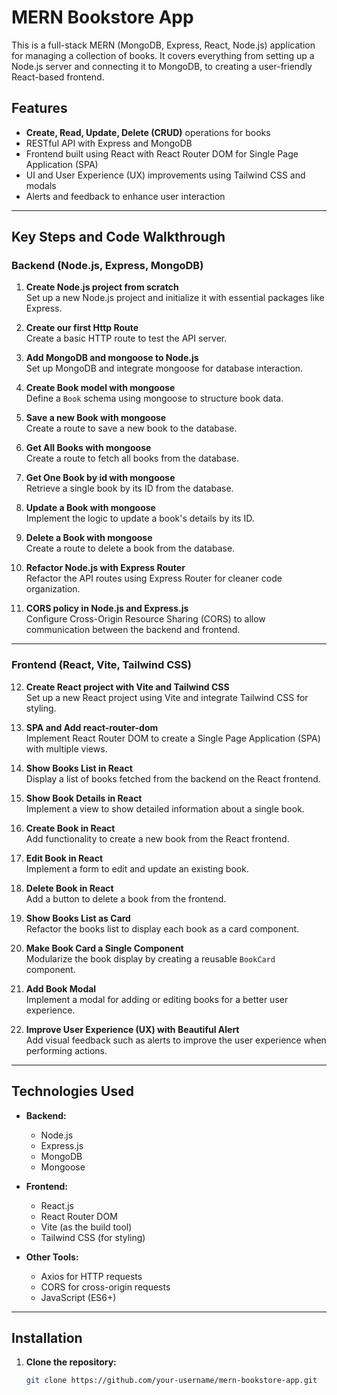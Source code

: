 # MERN Bookstore App

This is a full-stack MERN (MongoDB, Express, React, Node.js) application for managing a collection of books. It covers everything from setting up a Node.js server and connecting it to MongoDB, to creating a user-friendly React-based frontend.

## Features

- **Create, Read, Update, Delete (CRUD)** operations for books
- RESTful API with Express and MongoDB
- Frontend built using React with React Router DOM for Single Page Application (SPA)
- UI and User Experience (UX) improvements using Tailwind CSS and modals
- Alerts and feedback to enhance user interaction

---

## Key Steps and Code Walkthrough

### Backend (Node.js, Express, MongoDB)

1. **Create Node.js project from scratch**  
   Set up a new Node.js project and initialize it with essential packages like Express.

2. **Create our first Http Route**  
   Create a basic HTTP route to test the API server.

3. **Add MongoDB and mongoose to Node.js**  
   Set up MongoDB and integrate mongoose for database interaction.

4. **Create Book model with mongoose**  
   Define a `Book` schema using mongoose to structure book data.

5. **Save a new Book with mongoose**  
   Create a route to save a new book to the database.

6. **Get All Books with mongoose**  
   Create a route to fetch all books from the database.

7. **Get One Book by id with mongoose**  
   Retrieve a single book by its ID from the database.

8. **Update a Book with mongoose**  
   Implement the logic to update a book's details by its ID.

9. **Delete a Book with mongoose**  
   Create a route to delete a book from the database.

10. **Refactor Node.js with Express Router**  
    Refactor the API routes using Express Router for cleaner code organization.

11. **CORS policy in Node.js and Express.js**  
    Configure Cross-Origin Resource Sharing (CORS) to allow communication between the backend and frontend.

---

### Frontend (React, Vite, Tailwind CSS)

12. **Create React project with Vite and Tailwind CSS**  
    Set up a new React project using Vite and integrate Tailwind CSS for styling.

13. **SPA and Add react-router-dom**  
    Implement React Router DOM to create a Single Page Application (SPA) with multiple views.

14. **Show Books List in React**  
    Display a list of books fetched from the backend on the React frontend.

15. **Show Book Details in React**  
    Implement a view to show detailed information about a single book.

16. **Create Book in React**  
    Add functionality to create a new book from the React frontend.

17. **Edit Book in React**  
    Implement a form to edit and update an existing book.

18. **Delete Book in React**  
    Add a button to delete a book from the frontend.

19. **Show Books List as Card**  
    Refactor the books list to display each book as a card component.

20. **Make Book Card a Single Component**  
    Modularize the book display by creating a reusable `BookCard` component.

21. **Add Book Modal**  
    Implement a modal for adding or editing books for a better user experience.

22. **Improve User Experience (UX) with Beautiful Alert**  
    Add visual feedback such as alerts to improve the user experience when performing actions.

---

## Technologies Used

- **Backend:**
  - Node.js
  - Express.js
  - MongoDB
  - Mongoose
  
- **Frontend:**
  - React.js
  - React Router DOM
  - Vite (as the build tool)
  - Tailwind CSS (for styling)
  
- **Other Tools:**
  - Axios for HTTP requests
  - CORS for cross-origin requests
  - JavaScript (ES6+)

---

## Installation

1. **Clone the repository:**
   ```bash
   git clone https://github.com/your-username/mern-bookstore-app.git

